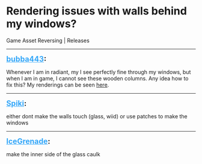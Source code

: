 # Rendering issues with walls behind my windows?
Game Asset Reversing | Releases

---
<strong style="font-size: 1.4em;"><span style="text-decoration: underline;text-decoration-color: #34a7f9;"><span style="color:#34a7f9;">bubba443</span></span>:</strong>

<p>Whenever I am in radiant, my I see perfectly fine through my windows, but when I am in game, I cannot see these wooden columns. Any idea how to fix this? My renderings can be seen <a href="https://imgur.com/a/KaScj5g">here</a>.</p>

---
<strong style="font-size: 1.4em;"><span style="text-decoration: underline;text-decoration-color: #34a7f9;"><span style="color:#34a7f9;">Spiki</span></span>:</strong>

<p>either dont make the walls touch (glass, wiid) or use patches to make the windows</p>

---
<strong style="font-size: 1.4em;"><span style="text-decoration: underline;text-decoration-color: #34a7f9;"><span style="color:#34a7f9;">IceGrenade</span></span>:</strong>

<p>make the inner side of the glass caulk</p>
